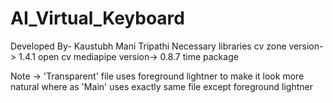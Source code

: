 # AI_Virtual_Keyboard
Developed By- Kaustubh Mani Tripathi 
Necessary libraries
cv zone version-> 1.4.1
open cv
mediapipe version-> 0.8.7
time package

Note -> 'Transparent' file uses foreground lightner to make it look more natural where as 'Main' uses exactly same file except foreground lightner
